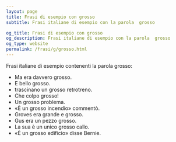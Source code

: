 ```yaml
---
layout: page
title: Frasi di esempio con grosso 
subtitle: Frasi italiane di esempio con la parola  grosso

og_title: Frasi di esempio con grosso 
og_description: Frasi italiane di esempio con la parola  grosso
og_type: website
permalink: /frasi/g/grosso.html
---
```


Frasi italiane di esempio contenenti la parola grosso:


- Ma era davvero grosso.
- E bello grosso.
- trascinano un grosso retrotreno.
- Che colpo grosso!
- Un grosso problema.
- «È un grosso incendio» commentò.
- Groves era grande e grosso.
- Gus era un pezzo grosso.
- La sua è un unico grosso callo.
- «È un grosso edificio» disse Bernie.

